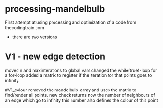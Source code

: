 # processing-mandelbulb
First attempt at using processing and optimization of a code from thecodingtrain.com

- there are two versions

# V1 - new edge detection
moved n and maxinterations to global vars
changed the while(true)-loop for a for-loop 
added a matrix to register if the iteration for that points goes to infinity.

#V1_colour
removed the mandelbulb-array and uses the matrix to find/render all points.
new check returns now the number of neighbours of an edge which go to infinity
this number also defines the colour of this point
